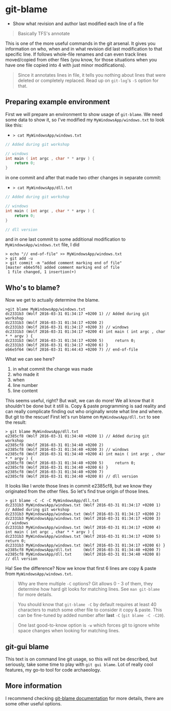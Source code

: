 # git-blame

* Show what revision and author last modified each line of a file

> Basically TFS's annotate

This is one of the more useful commands in the git arsenal. It gives you information on who, when and in what revision did last modification to that specific line. If follows whole-file renames and can even track lines moved/copied from other files (you know, for those situations when you have one file copied into 4 with just minor modifications).

> Since it annotates lines in file, it tells you nothing about lines that were deleted or completely replaced. Read up on `git-log`'s `-S` option for that.

## Preparing example environment

First we will prepare an environment to show usage of `git-blame`. We need some data to show it, so I've modified my `MyWindowsApp/windows.txt` to look like this:

* `> cat MyWindowsApp/windows.txt`


```cpp
// Added during git workshop

// windows
int main ( int argc , char * * argv ) {
	return 0;
}
```

in one commit and after that made two other changes in separate commit:

* `> cat MyWindowsApp/dll.txt`

```cpp
// Added during git workshop

// windows
int main ( int argc , char * * argv ) {
	return 0;
}

// dll version
```

and in one last commit to some additional modification to `MyWindowsApp/windows.txt` file, I did

```
> echo "// end-of-file" >> MyWindowsApp/windows.txt
> git add -u
> git commit -m "added comment marking end of file"
[master eb6e5f6] added comment marking end of file
 1 file changed, 1 insertion(+)
```

## Who's to blame?

Now we get to actually determine the blame.

```
>git blame MyWindowsApp/windows.txt
dc2331b3 (Wolf 2016-03-31 01:34:17 +0200 1) // Added during git workshop
dc2331b3 (Wolf 2016-03-31 01:34:17 +0200 2)
dc2331b3 (Wolf 2016-03-31 01:34:17 +0200 3) // windows
dc2331b3 (Wolf 2016-03-31 01:34:17 +0200 4) int main ( int argc , char * * argv ) {
dc2331b3 (Wolf 2016-03-31 01:34:17 +0200 5)     return 0;
dc2331b3 (Wolf 2016-03-31 01:34:17 +0200 6) }
eb6e5f64 (Wolf 2016-03-31 01:44:43 +0200 7) // end-of-file
```

What we can see here?

1. in what commit the change was made
2. who made it
3. when
4. line number
5. line content

This seems useful, right? But wait, we can do more! We all know that it shouldn't be done but it still is. Copy & paste programming is sad reality and can really complicate finding out who originally wrote what line and where. But git to the rescue! First let's run blame on `MyWindowsApp/dll.txt` to see the result:

```
> git blame MyWindowsApp/dll.txt
e2385cf8 (Wolf 2016-03-31 01:34:40 +0200 1) // Added during git workshop
e2385cf8 (Wolf 2016-03-31 01:34:40 +0200 2)
e2385cf8 (Wolf 2016-03-31 01:34:40 +0200 3) // windows
e2385cf8 (Wolf 2016-03-31 01:34:40 +0200 4) int main ( int argc , char * * argv ) {
e2385cf8 (Wolf 2016-03-31 01:34:40 +0200 5)     return 0;
e2385cf8 (Wolf 2016-03-31 01:34:40 +0200 6) }
e2385cf8 (Wolf 2016-03-31 01:34:40 +0200 7)
e2385cf8 (Wolf 2016-03-31 01:34:40 +0200 8) // dll version
```

It looks like I wrote those lines in commit e2385cf8, but we know they originated from the other files. So let's find true origin of those lines.

```
> git blame -C -C -C MyWindowsApp/dll.txt
dc2331b3 MyWindowsApp/windows.txt (Wolf 2016-03-31 01:34:17 +0200 1) // Added during git workshop
dc2331b3 MyWindowsApp/windows.txt (Wolf 2016-03-31 01:34:17 +0200 2)
dc2331b3 MyWindowsApp/windows.txt (Wolf 2016-03-31 01:34:17 +0200 3) // windows
dc2331b3 MyWindowsApp/windows.txt (Wolf 2016-03-31 01:34:17 +0200 4) int main ( int argc , char * * argv ) {
dc2331b3 MyWindowsApp/windows.txt (Wolf 2016-03-31 01:34:17 +0200 5)    return 0;
dc2331b3 MyWindowsApp/windows.txt (Wolf 2016-03-31 01:34:17 +0200 6) }
e2385cf8 MyWindowsApp/dll.txt     (Wolf 2016-03-31 01:34:40 +0200 7)
e2385cf8 MyWindowsApp/dll.txt     (Wolf 2016-03-31 01:34:40 +0200 8) // dll version
```

Ha! See the difference? Now we know that first 6 lines are copy & paste from `MyWindowsApp/windows.txt`.

> Why are there multiple `-C` options? Git allows 0 - 3 of them, they determine how hard git looks for matching lines. See `man git-blame` for more details.

> You should know that `git-blame -C` by default requires at least 40 characters to match some other file to consider it copy & paste. This can be fine-tuned by added number after **last** `-C` (`git blame -C -C20`).

> One last good-to-know option is `-w` which forces git to ignore white space changes when looking for matching lines.

## git-gui blame

This text is on command line git usage, so this will not be described, but seriously, take some time to play with `git gui blame`. Lot of really cool features, my go-to tool for code archaeology.

## More information

I recommend checking [git-blame documentation](https://git-scm.com/docs/git-blame) for more details, there are some other useful options.
